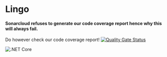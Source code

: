 # Lingo


#### Sonarcloud refuses to generate our code coverage report hence why this will always fail.
Do however check our code coverage report!
[![Quality Gate Status](https://sonarcloud.io/api/project_badges/measure?project=karmalegend_Lingo&metric=alert_status)](https://sonarcloud.io/dashboard?id=karmalegend_Lingo)


![.NET Core](https://github.com/karmalegend/Lingo/workflows/.NET%20Core/badge.svg)
